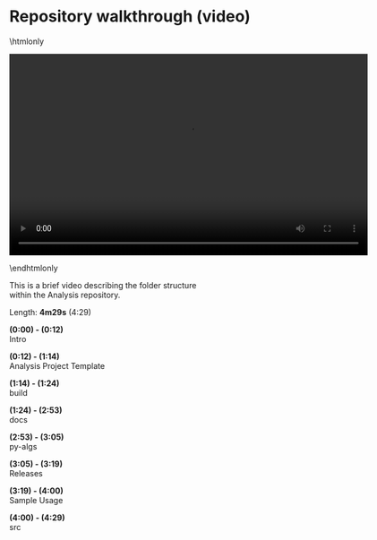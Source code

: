 # Repository walkthrough (video)

\htmlonly

<video width="640" height="360" controls>
  <source src="../../../src/Cpp/docs/mov/folder-structure_1080p.mov" type="video/mp4">
</video>

\endhtmlonly

This is a brief video describing the folder structure<br> within the Analysis repository.

Length: <b>4m29s</b> (4:29)

<b>(0:00) - (0:12)</b><br>
Intro

<b>(0:12) - (1:14)</b><br>
Analysis Project Template

<b>(1:14) - (1:24)</b><br>
build

<b>(1:24) - (2:53)</b><br>
docs

<b>(2:53) - (3:05)</b><br>
py-algs

<b>(3:05) - (3:19)</b><br>
Releases

<b>(3:19) - (4:00)</b><br>
Sample Usage

<b>(4:00) - (4:29)</b><br>
src
